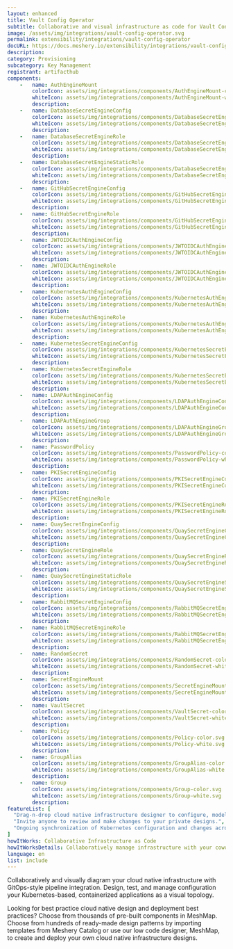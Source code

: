 ```yaml
---
layout: enhanced
title: Vault Config Operator
subtitle: Collaborative and visual infrastructure as code for Vault Config Operator
image: /assets/img/integrations/vault-config-operator.svg
permalink: extensibility/integrations/vault-config-operator
docURL: https://docs.meshery.io/extensibility/integrations/vault-config-operator
description: 
category: Provisioning
subcategory: Key Management
registrant: artifacthub
components: 
	-	name: AuthEngineMount
		colorIcon: assets/img/integrations/components/AuthEngineMount-color.svg
		whiteIcon: assets/img/integrations/components/AuthEngineMount-white.svg
		description: 
	-	name: DatabaseSecretEngineConfig
		colorIcon: assets/img/integrations/components/DatabaseSecretEngineConfig-color.svg
		whiteIcon: assets/img/integrations/components/DatabaseSecretEngineConfig-white.svg
		description: 
	-	name: DatabaseSecretEngineRole
		colorIcon: assets/img/integrations/components/DatabaseSecretEngineRole-color.svg
		whiteIcon: assets/img/integrations/components/DatabaseSecretEngineRole-white.svg
		description: 
	-	name: DatabaseSecretEngineStaticRole
		colorIcon: assets/img/integrations/components/DatabaseSecretEngineStaticRole-color.svg
		whiteIcon: assets/img/integrations/components/DatabaseSecretEngineStaticRole-white.svg
		description: 
	-	name: GitHubSecretEngineConfig
		colorIcon: assets/img/integrations/components/GitHubSecretEngineConfig-color.svg
		whiteIcon: assets/img/integrations/components/GitHubSecretEngineConfig-white.svg
		description: 
	-	name: GitHubSecretEngineRole
		colorIcon: assets/img/integrations/components/GitHubSecretEngineRole-color.svg
		whiteIcon: assets/img/integrations/components/GitHubSecretEngineRole-white.svg
		description: 
	-	name: JWTOIDCAuthEngineConfig
		colorIcon: assets/img/integrations/components/JWTOIDCAuthEngineConfig-color.svg
		whiteIcon: assets/img/integrations/components/JWTOIDCAuthEngineConfig-white.svg
		description: 
	-	name: JWTOIDCAuthEngineRole
		colorIcon: assets/img/integrations/components/JWTOIDCAuthEngineRole-color.svg
		whiteIcon: assets/img/integrations/components/JWTOIDCAuthEngineRole-white.svg
		description: 
	-	name: KubernetesAuthEngineConfig
		colorIcon: assets/img/integrations/components/KubernetesAuthEngineConfig-color.svg
		whiteIcon: assets/img/integrations/components/KubernetesAuthEngineConfig-white.svg
		description: 
	-	name: KubernetesAuthEngineRole
		colorIcon: assets/img/integrations/components/KubernetesAuthEngineRole-color.svg
		whiteIcon: assets/img/integrations/components/KubernetesAuthEngineRole-white.svg
		description: 
	-	name: KubernetesSecretEngineConfig
		colorIcon: assets/img/integrations/components/KubernetesSecretEngineConfig-color.svg
		whiteIcon: assets/img/integrations/components/KubernetesSecretEngineConfig-white.svg
		description: 
	-	name: KubernetesSecretEngineRole
		colorIcon: assets/img/integrations/components/KubernetesSecretEngineRole-color.svg
		whiteIcon: assets/img/integrations/components/KubernetesSecretEngineRole-white.svg
		description: 
	-	name: LDAPAuthEngineConfig
		colorIcon: assets/img/integrations/components/LDAPAuthEngineConfig-color.svg
		whiteIcon: assets/img/integrations/components/LDAPAuthEngineConfig-white.svg
		description: 
	-	name: LDAPAuthEngineGroup
		colorIcon: assets/img/integrations/components/LDAPAuthEngineGroup-color.svg
		whiteIcon: assets/img/integrations/components/LDAPAuthEngineGroup-white.svg
		description: 
	-	name: PasswordPolicy
		colorIcon: assets/img/integrations/components/PasswordPolicy-color.svg
		whiteIcon: assets/img/integrations/components/PasswordPolicy-white.svg
		description: 
	-	name: PKISecretEngineConfig
		colorIcon: assets/img/integrations/components/PKISecretEngineConfig-color.svg
		whiteIcon: assets/img/integrations/components/PKISecretEngineConfig-white.svg
		description: 
	-	name: PKISecretEngineRole
		colorIcon: assets/img/integrations/components/PKISecretEngineRole-color.svg
		whiteIcon: assets/img/integrations/components/PKISecretEngineRole-white.svg
		description: 
	-	name: QuaySecretEngineConfig
		colorIcon: assets/img/integrations/components/QuaySecretEngineConfig-color.svg
		whiteIcon: assets/img/integrations/components/QuaySecretEngineConfig-white.svg
		description: 
	-	name: QuaySecretEngineRole
		colorIcon: assets/img/integrations/components/QuaySecretEngineRole-color.svg
		whiteIcon: assets/img/integrations/components/QuaySecretEngineRole-white.svg
		description: 
	-	name: QuaySecretEngineStaticRole
		colorIcon: assets/img/integrations/components/QuaySecretEngineStaticRole-color.svg
		whiteIcon: assets/img/integrations/components/QuaySecretEngineStaticRole-white.svg
		description: 
	-	name: RabbitMQSecretEngineConfig
		colorIcon: assets/img/integrations/components/RabbitMQSecretEngineConfig-color.svg
		whiteIcon: assets/img/integrations/components/RabbitMQSecretEngineConfig-white.svg
		description: 
	-	name: RabbitMQSecretEngineRole
		colorIcon: assets/img/integrations/components/RabbitMQSecretEngineRole-color.svg
		whiteIcon: assets/img/integrations/components/RabbitMQSecretEngineRole-white.svg
		description: 
	-	name: RandomSecret
		colorIcon: assets/img/integrations/components/RandomSecret-color.svg
		whiteIcon: assets/img/integrations/components/RandomSecret-white.svg
		description: 
	-	name: SecretEngineMount
		colorIcon: assets/img/integrations/components/SecretEngineMount-color.svg
		whiteIcon: assets/img/integrations/components/SecretEngineMount-white.svg
		description: 
	-	name: VaultSecret
		colorIcon: assets/img/integrations/components/VaultSecret-color.svg
		whiteIcon: assets/img/integrations/components/VaultSecret-white.svg
		description: 
	-	name: Policy
		colorIcon: assets/img/integrations/components/Policy-color.svg
		whiteIcon: assets/img/integrations/components/Policy-white.svg
		description: 
	-	name: GroupAlias
		colorIcon: assets/img/integrations/components/GroupAlias-color.svg
		whiteIcon: assets/img/integrations/components/GroupAlias-white.svg
		description: 
	-	name: Group
		colorIcon: assets/img/integrations/components/Group-color.svg
		whiteIcon: assets/img/integrations/components/Group-white.svg
		description: 
featureList: [
  "Drag-n-drop cloud native infrastructure designer to configure, model, and deploy your workloads.",
  "Invite anyone to review and make changes to your private designs.",
  "Ongoing synchronization of Kubernetes configuration and changes across any number of clusters."
]
howItWorks: Collaborative Infrastructure as Code
howItWorksDetails: Collaboratively manage infrastructure with your coworkers synchronously sharing the same designs.
language: en
list: include
---
```

<p>

</p>
<p>
    Collaboratively and visually diagram your cloud native infrastructure with GitOps-style pipeline integration. Design, test, and manage configuration your Kubernetes-based, containerized applications as a visual topology.
</p>
<p>
    Looking for best practice cloud native design and deployment best practices? Choose from thousands of pre-built components in MeshMap. Choose from hundreds of ready-made design patterns by importing templates from Meshery Catalog or use our low code designer, MeshMap, to create and deploy your own cloud native infrastructure designs.
</p>
